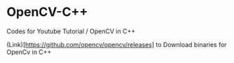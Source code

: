 # OpenCV-C++
Codes for Youtube Tutorial / OpenCV in C++

(Link)[https://github.com/opencv/opencv/releases] to Download binaries for OpenCv in C++
